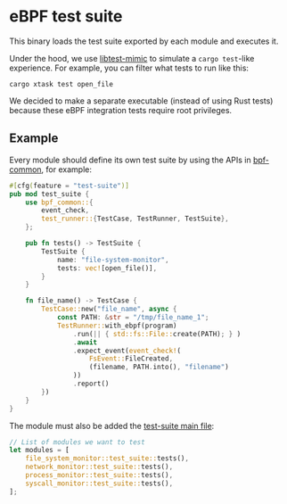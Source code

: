 # eBPF test suite

This binary loads the test suite exported by each module and executes it. 

Under the hood, we use [libtest-mimic](https://github.com/LukasKalbertodt/libtest-mimic)
to simulate a `cargo test`-like experience. For example, you can filter what
tests to run like this:

```
cargo xtask test open_file
```

We decided to make a separate executable (instead of using Rust tests) because
these eBPF integration tests require root privileges.


## Example

Every module should define its own test suite by using the APIs in
[bpf-common](../bpf-common/src/test_runner.rs), for example:

```rust
#[cfg(feature = "test-suite")]
pub mod test_suite {
    use bpf_common::{
        event_check,
        test_runner::{TestCase, TestRunner, TestSuite},
    };

    pub fn tests() -> TestSuite {
        TestSuite {
            name: "file-system-monitor",
            tests: vec![open_file()],
        }
    }

    fn file_name() -> TestCase {
        TestCase::new("file_name", async {
            const PATH: &str = "/tmp/file_name_1";
            TestRunner::with_ebpf(program)
                .run(|| { std::fs::File::create(PATH); } )
                .await
                .expect_event(event_check!(
                    FsEvent::FileCreated,
                    (filename, PATH.into(), "filename")
                ))
                .report()
        })
    }
}
```

The module must also be added the [test-suite main file](./src/main.rs):
```rust
// List of modules we want to test
let modules = [
    file_system_monitor::test_suite::tests(),
    network_monitor::test_suite::tests(),
    process_monitor::test_suite::tests(),
    syscall_monitor::test_suite::tests(),
];
```
